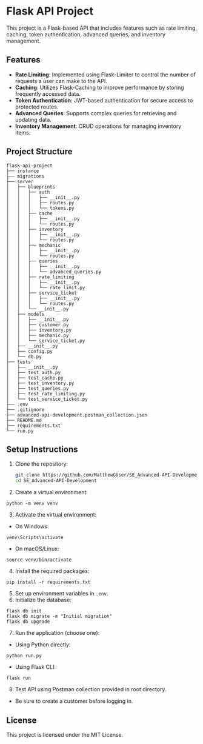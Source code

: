 # Flask API Project

This project is a Flask-based API that includes features such as rate limiting, caching, token authentication, advanced queries, and inventory management.

## Features

- **Rate Limiting**: Implemented using Flask-Limiter to control the number of requests a user can make to the API.
- **Caching**: Utilizes Flask-Caching to improve performance by storing frequently accessed data.
- **Token Authentication**: JWT-based authentication for secure access to protected routes.
- **Advanced Queries**: Supports complex queries for retrieving and updating data.
- **Inventory Management**: CRUD operations for managing inventory items.

## Project Structure

```
flask-api-project
├── instance
├── migrations
├── server
│   ├── blueprints
│   │   ├── auth
│   │   │   ├── __init__.py
│   │   │   ├── routes.py
│   │   │   └── tokens.py
│   │   ├── cache
│   │   │   ├── __init__.py
│   │   │   └── routes.py
│   │   ├── inventory
│   │   │   ├── __init__.py
│   │   │   └── routes.py
│   │   ├── mechanic
│   │   │   ├── __init__.py
│   │   │   └── routes.py
│   │   ├── queries
│   │   │   ├── __init__.py
│   │   │   └── advanced_queries.py
│   │   ├── rate_limiting
│   │   │   ├── __init__.py
│   │   │   └── rate_limit.py
│   │   ├── service_ticket
│   │   │   ├── __init__.py
│   │   │   └── routes.py
│   │   └── __init__.py
│   ├── models
│   │   ├── __init__.py
│   │   ├── customer.py
│   │   ├── inventory.py
│   │   ├── mechanic.py
│   │   └── service_ticket.py
│   ├── __init__.py
│   ├── config.py
│   └── db.py
├── tests
│   ├── __init__.py
│   ├── test_auth.py
│   ├── test_cache.py
│   ├── test_inventory.py
│   ├── test_queries.py
│   ├── test_rate_limiting.py
│   └── test_service_ticket.py
├── .env
├── .gitignore
├── advanced-api-development.postman_collection.json
├── README.md
├── requirements.txt
└── run.py
```

## Setup Instructions

1. Clone the repository:
   ```bash
   git clone https://github.com/MatthewGUser/SE_Advanced-API-Development.git
   cd SE_Advanced-API-Development
   ```
2. Create a virtual environment:

```
python -m venv venv
```

3. Activate the virtual environment:

- On Windows:

```
venv\Scripts\activate
```

- On macOS/Linux:

```
source venv/bin/activate
```

4. Install the required packages:

```
pip install -r requirements.txt
```

5. Set up environment variables in `.env`.
6. Initialize the database:

```
flask db init
flask db migrate -m "Initial migration"
flask db upgrade
```

7. Run the application (choose one):

- Using Python directly:

```
python run.py
```

- Using Flask CLI:

```
flask run
```

8. Test API using Postman collection provided in root directory.

- Be sure to create a customer before logging in.

## License

This project is licensed under the MIT License.
